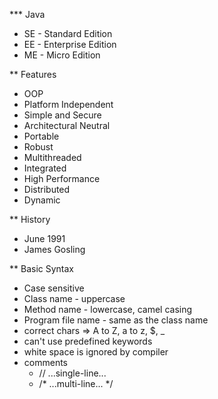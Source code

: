 *** Java 

* SE - Standard Edition
* EE - Enterprise Edition
* ME - Micro Edition

** Features
* OOP
* Platform Independent
* Simple and Secure
* Architectural Neutral
* Portable
* Robust
* Multithreaded
* Integrated
* High Performance
* Distributed
* Dynamic

** History
* June 1991
* James  Gosling

** Basic Syntax
* Case sensitive
* Class name - uppercase
* Method name - lowercase, camel casing
* Program file name - same as the class name
* correct chars => A to Z, a to z, $, _
* can't use predefined keywords
* white space is ignored by compiler
* comments
  - // ...single-line...
  - /* ...multi-line... */
